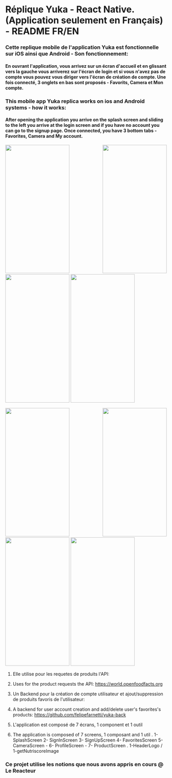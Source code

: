 # Réplique Yuka - React Native. (Application seulement en Français) - README FR/EN

### Cette replique mobile de l'application Yuka est fonctionnelle sur iOS ainsi que Android - Son fonctionnement:
#### En ouvrant l'application, vous arrivez sur un écran d'accueil et en glissant vers la gauche vous arriverez sur l'écran de login et si vous n'avez pas de compte vous pouvez vous diriger vers l'écran de création de compte. Une fois connecté, 3 onglets en bas sont proposés - Favorits, Camera et Mon compte.

### This mobile app Yuka replica works on ios and Android systems - how it works:
#### After opening the application you arrive on the splash screen and sliding to the left you arrive at the login screen and if you have no account you can go to the signup page. Once connected, you have 3 bottom tabs - Favorites, Camera and My account.



<p align="justify">
<img src="https://user-images.githubusercontent.com/128170725/242293020-da48d75a-266c-4ee1-9fbb-07bb8754b681.jpeg" height="400" width="200"/>
<img src="https://user-images.githubusercontent.com/128170725/242293028-639f4822-60c2-40b0-8756-c3c32d702964.jpeg" height="400" width="200"/>
<img src="https://user-images.githubusercontent.com/128170725/242293030-66b3deac-323b-4d79-abc1-b08d490c9b8c.jpeg" height="400" width="200"/>
<img src="https://user-images.githubusercontent.com/128170725/242293032-89f73cc4-b959-48c3-865f-9042f08e2289.jpeg" height="400" width="200"/>
</p>
<p align="justify">
<img src="https://user-images.githubusercontent.com/128170725/242293036-65c0bd26-7893-449e-b9c4-9e1f862241fe.jpeg" height="400" width="200"/>
<img src="https://user-images.githubusercontent.com/128170725/242293041-8bca6b3d-3cce-4b3a-80cd-1ef47d1650a6.jpeg" height="400" width="200"/>
<img src="https://user-images.githubusercontent.com/128170725/242293044-ba2d624a-7105-4e68-b4c5-f4e42bf70c9a.jpeg" height="400" width="200"/>
<img src="https://user-images.githubusercontent.com/128170725/242293048-f18530e8-292e-4846-b7cb-52f71c8a6ca3.jpeg" height="400" width="200"/>
</p>



1. Elle utilise pour les requetes de produits l'API:
1. Uses for the product requests the API:
https://world.openfoodfacts.org

2. Un Backend pour la création de compte utilisateur et ajout/suppression de produits favoris de l'utilisateur: 
2. A backend for user account creation and add/delete user's favorites's products:
https://github.com/felipefarnetti/yuka-back

3. L'application est composé de 7 écrans, 1 component et 1 outil
3. The application is composed of 7 screens, 1 composant and 1 util
  . 1- SplashScreen 2- SignInScreen 3- SignUpScreen 4- FavoritesScreen 5- CameraScreen - 6- ProfileScreen - 7- ProductScreen
  . 1-HeaderLogo / 1-getNutriscoreImage
  


















### Ce projet utilise les notions que nous avons appris en cours @ Le Reacteur
